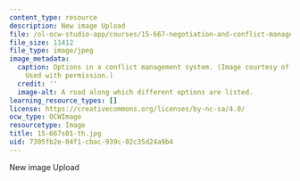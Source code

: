 ```yaml
---
content_type: resource
description: New image Upload
file: /ol-ocw-studio-app/courses/15-667-negotiation-and-conflict-management-spring-2001/7305fb2e04f1cbac939c02c35d24a9b4_15-667s01-th.jpg
file_size: 11412
file_type: image/jpeg
image_metadata:
  caption: Options in a conflict management system. (Image courtesy of Robert A. Fein.
    Used with permission.)
  credit: ''
  image-alt: A road along which different options are listed.
learning_resource_types: []
license: https://creativecommons.org/licenses/by-nc-sa/4.0/
ocw_type: OCWImage
resourcetype: Image
title: 15-667s01-th.jpg
uid: 7305fb2e-04f1-cbac-939c-02c35d24a9b4
---
```

New image Upload